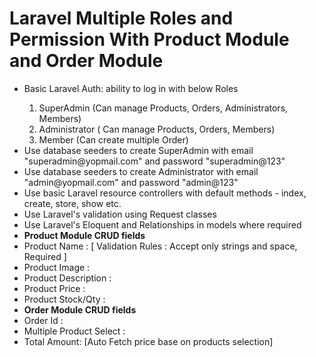 # Laravel Multiple Roles and Permission With Product Module and Order Module

<ul>
<li>Basic Laravel Auth: ability to log in with below Roles</li>
<ol>
<li>SuperAdmin (Can manage Products, Orders, Administrators, Members)</li>
<li>Administrator ( Can manage Products, Orders, Members)</li>
<li>Member (Can create multiple Order)</li>
</ol>
<li>Use database seeders to create SuperAdmin with email "superadmin@yopmail.com" and password "superadmin@123"</li>
<li>Use database seeders to create Administrator with email "admin@yopmail.com" and password "admin@123"</li>
<li>Use basic Laravel resource controllers with default methods - index, create, store, show etc.</li>
<li>Use Laravel's validation using Request classes</li>
<li>Use Laravel's Eloquent and Relationships in models where required</li>
<li><b>Product Module CRUD fields</b></li>
<li>Product Name : [ Validation Rules : Accept only strings and space, Required ]</li>
<li>Product Image : </li>
<li>Product Description : </li>
<li>Product Price : </li>
<li>Product Stock/Qty : </li>
<li><b>Order Module CRUD fields</b></li>
<li>Order Id : </li>
<li>Multiple Product Select : </li>
<li>Total Amount: [Auto Fetch price base on products selection]</li>
</ul>
